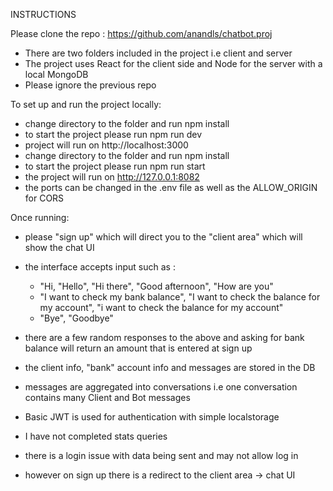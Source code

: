 INSTRUCTIONS

Please clone the repo : https://github.com/anandls/chatbot.proj

* There are two folders included in the project i.e client and server
* The project uses React for the client side and Node for the server with a local MongoDB
* Please ignore the previous repo

To set up and run the project locally:    
- change directory to the <client> folder and run npm install
- to start the <client> project please run npm run dev
- project will run on http://localhost:3000    
- change directory to the <server> folder and run npm install
- to start the <server> project please run npm run start
- the <server> project will run on http://127.0.0.1:8082
- the ports can be changed in the .env file as well as the ALLOW_ORIGIN for CORS

Once running:
- please "sign up" which will direct you to the "client area" which will show the chat UI
- the interface accepts input such as :
    - "Hi, "Hello", "Hi there", "Good afternoon", "How are you"
    - "I want to check my bank balance", "I want to check the balance for my account", "i want to check the balance for my account"
    - "Bye", "Goodbye"
- there are a few random responses to the above and asking for bank balance will return an amount that is entered at sign up

- the client info, "bank" account info and messages are stored in the DB 
- messages are aggregated into conversations i.e one conversation contains many Client and Bot messages
- Basic JWT is used for authentication with simple localstorage

- I have not completed stats queries
- there is a login issue with data being sent and may not allow log in
- however on sign up there is a redirect to the client area -> chat UI
